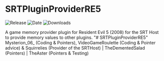 # SRTPluginProviderRE5
![Release](https://img.shields.io/github/v/release/SpeedrunTooling/SRTPluginProviderRE5?label=current%20release&style=for-the-badge)
![Date](https://img.shields.io/github/release-date/SpeedrunTooling/SRTPluginProviderRE5?style=for-the-badge)
![Downloads](https://img.shields.io/github/downloads/SpeedrunTooling/SRTPluginProviderRE5/total?color=%23007EC6&style=for-the-badge)

A game memory provider plugin for Resident Evil 5 (2008) for the SRT Host to provide memory values to other plugins.
"# SRTPluginProviderRE5" 
Mysterion_06_ (Coding & Pointers), VideoGameRoulette (Coding & Pointer advice) & Squirrelies (Provider of the SRTHost) | TheDementedSalad (Pointers) | TheAster (Pointers & Testing)
